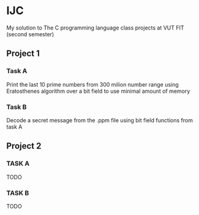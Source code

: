 # IJC

My solution to The C programming language class projects at VUT FIT (second semester)

## Project 1

### Task A

Print the last 10 prime numbers from 300 milion number range using Eratosthenes algorithm over a bit field to use minimal amount of memory

### Task B

Decode a secret message from the .ppm file using bit field functions from task A

## Project 2

### TASK A

TODO

### TASK B

TODO
